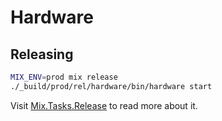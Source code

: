 # Hardware

## Releasing

```sh
MIX_ENV=prod mix release
./_build/prod/rel/hardware/bin/hardware start
```

Visit [Mix.Tasks.Release](https://hexdocs.pm/mix/1.14.4/Mix.Tasks.Release.html)
to read more about it.
